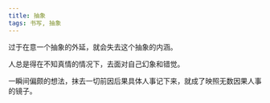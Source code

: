 ```yaml
---
title: 抽象
tags: 书写, 抽象
---
```



过于在意一个抽象的外延，就会失去这个抽象的内涵。

人总是得在不知真情的情况下，去面对自己幻象和错觉。

一瞬间偏颇的想法，抹去一切前因后果具体人事记下来，就成了映照无数因果人事的镜子。


